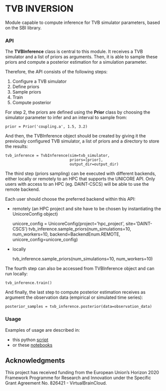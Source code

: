 # TVB INVERSION

Module capable to compute inference for TVB simulator parameters, based on the SBI library.

### API

The **TVBInference** class is central to this module. It receives a TVB simulator and a list of priors as arguments.
Then, it is able to sample these priors and compute a posterior estimation for a simulation parameter.

Therefore, the API consists of the following steps:

1. Configure a TVB simulator
2. Define priors
3. Sample priors
4. Train
5. Compute posterior


For step 2, the priors are defined using the **Prior** class by choosing the simulator parameter to infer and an interval to sample from:
   
   
    prior = Prior('coupling.a', 1.5, 3.2)

And then, the TVBInference object should be created by giving it the previously configured TVB simulator, a list of priors and a directory to store the results:

    
    tvb_inference = TvbInference(sim=tvb_simulator,
                                 priors=[prior],
                                 output_dir=output_dir)

The third step (priors sampling) can be executed with different backends, either locally or remotely to an HPC that
supports the UNICORE API. Only users with access to an HPC (eg. DAINT-CSCS) will be able to use the remote backend.

Each user should choose the preferred backend within this API:

- remotely (an HPC project and site have to be chosen by instantiating the UnicoreConfig object)


    unicore_config = UnicoreConfig(project='hpc_project', site='DAINT-CSCS')
    tvb_inference.sample_priors(num_simulations=10, 
                                num_workers=10, 
                                backend=BackendEnum.REMOTE,
                                unicore_config=unicore_config)

- locally


    tvb_inference.sample_priors(num_simulations=10,
                                num_workers=10)


The fourth step can also be accessed from TVBInference object and can run locally:

    tvb_inference.train()

And finally, the last step to compute posterior estimation receives as argument the observation data (empirical or simulated time series):
    
    posterior_samples = tvb_inference.posterior(data=observation_data)


### Usage

Examples of usage are described in:

- this python [script](https://github.com/the-virtual-brain/tvb-inversion/blob/main/mpr_sbi_tvb/sim_inference_refactored.py)
- or these [notebooks](https://github.com/the-virtual-brain/tvb-inversion/tree/main/mpr_sbi_tvb/notebooks)

## Acknowledgments

This project has received funding from the European Union’s Horizon 2020 
Framework Programme for Research and Innovation under the Specific Grant 
Agreement No. 826421 - VirtualBrainCloud.
